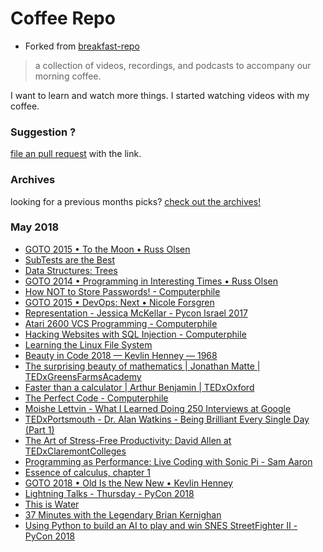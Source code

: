 # Coffee Repo #

* Forked from [breakfast-repo](https://github.com/ashleygwilliams/breakfast-repo)

> a collection of videos, recordings, and podcasts to accompany our morning coffee.

I want to learn and watch more things. I started watching videos with my coffee.

### Suggestion ?

[file an pull request](https://github.com/christopher-burke/coffee-repo/pulls) with the link.

### Archives

looking for a previous months picks? [check out the archives!](https://github.com/christopher-burke/coffee-repo/tree/coffee-repo/archives/)

### May 2018

* [GOTO 2015 • To the Moon • Russ Olsen](https://youtu.be/l3XwpSKqNZw)
* [SubTests are the Best](https://youtu.be/yrTdDmDazr0)
* [Data Structures: Trees](https://youtu.be/oSWTXtMglKE)
* [GOTO 2014 • Programming in Interesting Times • Russ Olsen](https://youtu.be/g3lnH4x7pHg)
* [How NOT to Store Passwords! - Computerphile](https://youtu.be/8ZtInClXe1Q)
* [GOTO 2015 • DevOps: Next • Nicole Forsgren](https://youtu.be/dMwGfRINpz0)
* [Representation - Jessica McKellar - Pycon Israel 2017](https://youtu.be/p6ZzJQUw6EY)
* [Atari 2600 VCS Programming - Computerphile](https://youtu.be/fce39nQm9TY)
* [Hacking Websites with SQL Injection - Computerphile](https://youtu.be/_jKylhJtPmI)
* [Learning the Linux File System](https://youtu.be/HIXzJ3Rz9po)
* [Beauty in Code 2018 — Kevlin Henney — 1968](https://youtu.be/KjgvffBlWAg)
* [The surprising beauty of mathematics | Jonathan Matte | TEDxGreensFarmsAcademy](https://youtu.be/SEiSloE1r-A)
* [Faster than a calculator | Arthur Benjamin | TEDxOxford](https://youtu.be/e4PTvXtz4GM)
* [The Perfect Code - Computerphile](https://youtu.be/WPoQfKQlOjg)
* [Moishe Lettvin - What I Learned Doing 250 Interviews at Google](https://youtu.be/r8RxkpUvxK0)
* [TEDxPortsmouth - Dr. Alan Watkins - Being Brilliant Every Single Day (Part 1)](https://youtu.be/q06YIWCR2Js)
* [The Art of Stress-Free Productivity: David Allen at TEDxClaremontColleges](https://youtu.be/CHxhjDPKfbY)
* [Programming as Performance: Live Coding with Sonic Pi - Sam Aaron](https://youtu.be/ENfyOndcvP0)
* [Essence of calculus, chapter 1](https://youtu.be/WUvTyaaNkzM)
* [GOTO 2018 • Old Is the New New • Kevlin Henney](https://youtu.be/AbgsfeGvg3E)
* [Lightning Talks - Thursday - PyCon 2018](https://youtu.be/fJj18KzomR0)
* [This is Water](https://youtu.be/Sm95eZ1PZL0)
* [37 Minutes with the Legendary Brian Kernighan](https://youtu.be/8CalKJ5-w-U)
* [Using Python to build an AI to play and win SNES StreetFighter II - PyCon 2018](https://youtu.be/NyNUYYI-Pdg)
